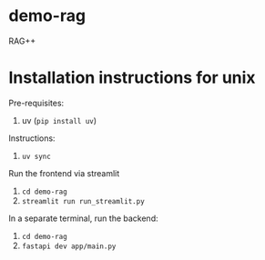 # demo-rag
RAG++

# Installation instructions for unix

Pre-requisites:
1. uv (`pip install uv`)

Instructions:
1. `uv sync`

Run the frontend via streamlit
1. `cd demo-rag`
2. `streamlit run run_streamlit.py`

In a separate terminal, run the backend:
1. `cd demo-rag`
2. `fastapi dev app/main.py`


